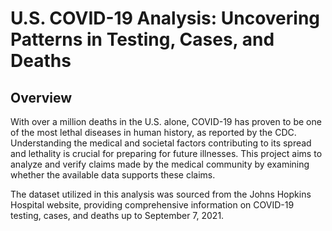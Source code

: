 # U.S. COVID-19 Analysis: Uncovering Patterns in Testing, Cases, and Deaths
## Overview
With over a million deaths in the U.S. alone, COVID-19 has proven to be one of the most lethal diseases in human history, as reported by the CDC. Understanding the medical and societal factors contributing to its spread and lethality is crucial for preparing for future illnesses. This project aims to analyze and verify claims made by the medical community by examining whether the available data supports these claims.

The dataset utilized in this analysis was sourced from the Johns Hopkins Hospital website, providing comprehensive information on COVID-19 testing, cases, and deaths up to September 7, 2021.

